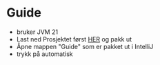 <h1 class="header">Guide</h1>


<ul>
<li>bruker JVM 21</li>
<li>Last ned Prosjektet først <a href="https://github.com/ChrisBSuz/SE_Gruppe17/raw/main/Guide.zip">HER</a> og pakk ut</li>
<li>Åpne mappen "Guide" som er pakket ut i IntelliJ</li>
<li>trykk på automatisk</li>


</ul>



